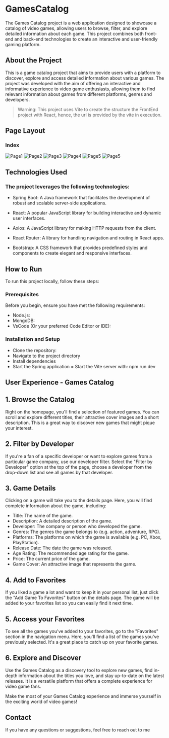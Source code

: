 # GamesCatalog
 The Games Catalog project is a web application designed to showcase a catalog of video games, allowing users to browse, filter, and explore detailed information about each game. This project combines both front-end and back-end technologies to create an interactive and user-friendly gaming platform.

## About the Project

This is a game catalog project that aims to provide users with a platform to discover, explore and access detailed information about various games. The project was developed with the aim of offering an interactive and informative experience to video game enthusiasts, allowing them to find relevant information about games from different platforms, genres and developers.
> Warning: This project uses Vite to create the structure the FrontEnd project with React, hence, the url is provided by the vite in execution.

## Page Layout
### Index
![Page1](https://github.com/DiegoAndradeD/GamesCatalog/blob/main/Layout/PageLayout1.PNG)
![Page2](https://github.com/DiegoAndradeD/GamesCatalog/blob/main/Layout/PageLayout2.PNG)
![Page3](https://github.com/DiegoAndradeD/GamesCatalog/blob/main/Layout/PageLayout3.PNG)
![Page4](https://github.com/DiegoAndradeD/GamesCatalog/blob/main/Layout/PageLayout4.PNG)
![Page5](https://github.com/DiegoAndradeD/GamesCatalog/blob/main/Layout/PageLayout5.PNG)
![Page5](https://github.com/DiegoAndradeD/GamesCatalog/blob/main/Layout/PageLayout6.PNG)
## Technologies Used

### The project leverages the following technologies:

- Spring Boot: A Java framework that facilitates the development of robust and scalable server-side applications.

- React: A popular JavaScript library for building interactive and dynamic user interfaces.

- Axios: A JavaScript library for making HTTP requests from the client.

- React Router: A library for handling navigation and routing in React apps.

- Bootstrap: A CSS framework that provides predefined styles and components to create elegant and responsive interfaces.

## How to Run

To run this project locally, follow these steps:

### Prerequisites

Before you begin, ensure you have met the following requirements:

- Node.js: 
- MongoDB:
- VsCode (Or your preferred Code Editor or IDE): 

### Installation and Setup

- Clone the repository:
- Navigate to the project directory
- Install dependencies
- Start the Spring application
= Start the Vite server with: npm run dev


## User Experience - Games Catalog

## 1. Browse the Catalog
Right on the homepage, you'll find a selection of featured games. You can scroll and explore different titles, their attractive cover images and a short description. This is a great way to discover new games that might pique your interest.

## 2. Filter by Developer
If you're a fan of a specific developer or want to explore games from a particular game company, use our developer filter. Select the "Filter by Developer" option at the top of the page, choose a developer from the drop-down list and see all games by that developer.

## 3. Game Details
Clicking on a game will take you to the details page. Here, you will find complete information about the game, including:

- Title: The name of the game.
- Description: A detailed description of the game.
- Developer: The company or person who developed the game.
- Genres: The genres the game belongs to (e.g. action, adventure, RPG).
- Platforms: The platforms on which the game is available (e.g. PC, Xbox, PlayStation).
- Release Date: The date the game was released.
- Age Rating: The recommended age rating for the game.
- Price: The current price of the game.
- Game Cover: An attractive image that represents the game.

## 4. Add to Favorites
If you liked a game a lot and want to keep it in your personal list, just click the "Add Game To Favorites" button on the details page. The game will be added to your favorites list so you can easily find it next time.

## 5. Access your Favorites
To see all the games you've added to your favorites, go to the "Favorites" section in the navigation menu. Here, you'll find a list of the games you've previously selected. It's a great place to catch up on your favorite games.

## 6. Explore and Discover
Use the Games Catalog as a discovery tool to explore new games, find in-depth information about the titles you love, and stay up-to-date on the latest releases. It is a versatile platform that offers a complete experience for video game fans.

Make the most of your Games Catalog experience and immerse yourself in the exciting world of video games!


## Contact
If you have any questions or suggestions, feel free to reach out to me

